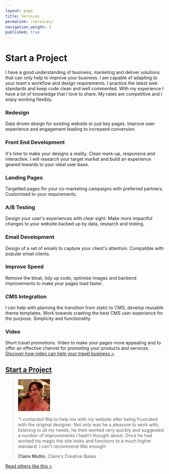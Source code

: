 ```yaml
---
layout: page
title: Services
permalink: /services/
navigation_weight: 3
published: true
---
```


# Start a Project
I have a good understanding of business, marketing and deliver solutions that can only help to improve your business. I am capable of adapting to your team's workflow and design requirements. I practice the latest web standards and keep code clean and well commented. With my experience I have a lot of knowledge that I love to share. My rates are competitive and I enjoy working flexibly.

### Redesign
Data driven design for existing website or just key pages. Improve user experience and engagement leading to increased conversion.

### Front End Development
It's time to make your designs a reality. Clean mark-up, responsive and interactive. I will research your target market and build an experience geared towards to your ideal user base.

### Landing Pages
Targetted pages for your co-marketing campaigns with preferred partners. Customised to your requirements.

### A/B Testing
Design your user's experiences with clear sight. Make more impactful changes to your website backed up by data, research and testing.

### Email Development
Design of a set of emails to capture your client's attention. Compatible with popular email clients.

### Improve Speed
Remove the bloat, tidy up code, optimise images and backend improvements to make your pages load faster.

### CMS Integration
I can help with planning the transition from static to CMS, develop reusable theme templates. Work towards craeting the best CMS user experience for the purpose. Simplicity and functionality.

### Video
Short travel promotions. Video to make your pages more appealing and to offer an effective channel for promoting your products and services. [Discover how video can help your travel business >](/video/).


## [Start a Project](/enquiry/)


> ![Claire Mullin](/images/testimonial-pics/claire.jpg "Claire Mullin")
>
> "I contacted Wai to help me with my website after being frustrated with the original designer. Not only was he a pleasure to work with, listening to all my needs, he then worked very quickly and suggested a 
> number of improvements I hadn't thought about. Once he had worked his magic the site looks and functions to a much higher standard. I can't recommend Wai enough!
>
> __Claire Mullin__, Claire's Creative Bakes

[Read others like this >](/reviews/)

